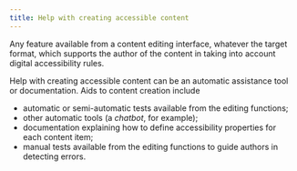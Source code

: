 ```yaml
---
title: Help with creating accessible content
---
```


Any feature available from a content editing interface, whatever the target format, which supports the author of the content in taking into account digital accessibility rules. 

Help with creating accessible content can be an automatic assistance tool or documentation. Aids to content creation include 
- automatic or semi-automatic tests available from the editing functions;
- other automatic tools (a <i lang="en">chatbot</i>, for example);
- documentation explaining how to define accessibility properties for each content item;
- manual tests available from the editing functions to guide authors in detecting errors.